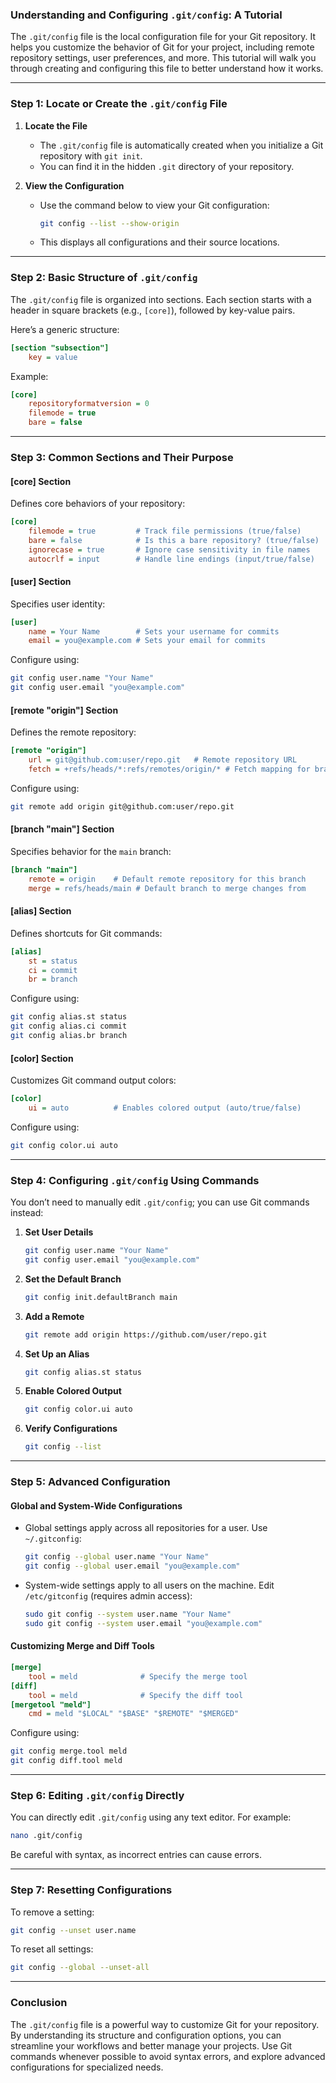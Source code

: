 ### **Understanding and Configuring `.git/config`: A Tutorial**

The `.git/config` file is the local configuration file for your Git repository. It helps you customize the behavior of Git for your project, including remote repository settings, user preferences, and more. This tutorial will walk you through creating and configuring this file to better understand how it works.

---

### **Step 1: Locate or Create the `.git/config` File**

1. **Locate the File**
   - The `.git/config` file is automatically created when you initialize a Git repository with `git init`.
   - You can find it in the hidden `.git` directory of your repository.

2. **View the Configuration**
   - Use the command below to view your Git configuration:
     ```bash
     git config --list --show-origin
     ```
   - This displays all configurations and their source locations.

---

### **Step 2: Basic Structure of `.git/config`**

The `.git/config` file is organized into sections. Each section starts with a header in square brackets (e.g., `[core]`), followed by key-value pairs.

Here’s a generic structure:

```ini
[section "subsection"]
    key = value
```

Example:
```ini
[core]
    repositoryformatversion = 0
    filemode = true
    bare = false
```

---

### **Step 3: Common Sections and Their Purpose**

#### **[core] Section**
Defines core behaviors of your repository:
```ini
[core]
    filemode = true         # Track file permissions (true/false)
    bare = false            # Is this a bare repository? (true/false)
    ignorecase = true       # Ignore case sensitivity in file names
    autocrlf = input        # Handle line endings (input/true/false)
```

#### **[user] Section**
Specifies user identity:
```ini
[user]
    name = Your Name        # Sets your username for commits
    email = you@example.com # Sets your email for commits
```
Configure using:
```bash
git config user.name "Your Name"
git config user.email "you@example.com"
```

#### **[remote "origin"] Section**
Defines the remote repository:
```ini
[remote "origin"]
    url = git@github.com:user/repo.git   # Remote repository URL
    fetch = +refs/heads/*:refs/remotes/origin/* # Fetch mapping for branches
```
Configure using:
```bash
git remote add origin git@github.com:user/repo.git
```

#### **[branch "main"] Section**
Specifies behavior for the `main` branch:
```ini
[branch "main"]
    remote = origin    # Default remote repository for this branch
    merge = refs/heads/main # Default branch to merge changes from
```

#### **[alias] Section**
Defines shortcuts for Git commands:
```ini
[alias]
    st = status
    ci = commit
    br = branch
```
Configure using:
```bash
git config alias.st status
git config alias.ci commit
git config alias.br branch
```

#### **[color] Section**
Customizes Git command output colors:
```ini
[color]
    ui = auto          # Enables colored output (auto/true/false)
```
Configure using:
```bash
git config color.ui auto
```

---

### **Step 4: Configuring `.git/config` Using Commands**

You don’t need to manually edit `.git/config`; you can use Git commands instead:

1. **Set User Details**
   ```bash
   git config user.name "Your Name"
   git config user.email "you@example.com"
   ```

2. **Set the Default Branch**
   ```bash
   git config init.defaultBranch main
   ```

3. **Add a Remote**
   ```bash
   git remote add origin https://github.com/user/repo.git
   ```

4. **Set Up an Alias**
   ```bash
   git config alias.st status
   ```

5. **Enable Colored Output**
   ```bash
   git config color.ui auto
   ```

6. **Verify Configurations**
   ```bash
   git config --list
   ```

---

### **Step 5: Advanced Configuration**

#### **Global and System-Wide Configurations**
- Global settings apply across all repositories for a user. Use `~/.gitconfig`:
  ```bash
  git config --global user.name "Your Name"
  git config --global user.email "you@example.com"
  ```

- System-wide settings apply to all users on the machine. Edit `/etc/gitconfig` (requires admin access):
  ```bash
  sudo git config --system user.name "Your Name"
  sudo git config --system user.email "you@example.com"
  ```

#### **Customizing Merge and Diff Tools**
```ini
[merge]
    tool = meld              # Specify the merge tool
[diff]
    tool = meld              # Specify the diff tool
[mergetool "meld"]
    cmd = meld "$LOCAL" "$BASE" "$REMOTE" "$MERGED"
```
Configure using:
```bash
git config merge.tool meld
git config diff.tool meld
```

---

### **Step 6: Editing `.git/config` Directly**

You can directly edit `.git/config` using any text editor. For example:
```bash
nano .git/config
```
Be careful with syntax, as incorrect entries can cause errors.

---

### **Step 7: Resetting Configurations**

To remove a setting:
```bash
git config --unset user.name
```

To reset all settings:
```bash
git config --global --unset-all
```

---

### **Conclusion**

The `.git/config` file is a powerful way to customize Git for your repository. By understanding its structure and configuration options, you can streamline your workflows and better manage your projects. Use Git commands whenever possible to avoid syntax errors, and explore advanced configurations for specialized needs.

